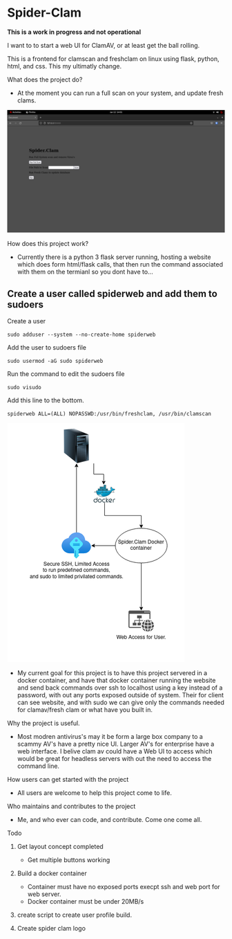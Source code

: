 # Spider-Clam

**This is a work in progress and not operational**

I want to to start a web UI for ClamAV, or at least get the ball rolling.

This is a frontend for clamscan and freshclam on linux using flask, python, html, and css. This my ultimatly change.  

What does the project do?

 - At the moment you can run a full scan on your system, and update fresh clams. 

![alt text](https://github.com/Openanonwriter/spider.clam/blob/master/concpet%231.png)

How does this project work?

 - Currently there is a python 3 flask server running, hosting a website which does form html/flask calls, that then run the command associated with them on the termianl so you dont have to... 

 ## Create a user called spiderweb and add them to sudoers

Create a user 
 ```
 sudo adduser --system --no-create-home spiderweb
 ```
 Add the user to sudoers file
 ```
 sudo usermod -aG sudo spiderweb
 ```
 Run the command to edit the sudoers file
 ```
 sudo visudo
 ```
 Add this line to the bottom. 

 ``` 
 spiderweb ALL=(ALL) NOPASSWD:/usr/bin/freshclam, /usr/bin/clamscan 
 ```

![alt text](https://github.com/Openanonwriter/spider.clam/blob/master/spiderclam.concept.png)

 - My current goal for this project is to have this project servered in 
 a docker container, and have that docker container running the website and send back commands over ssh to localhost using a key instead of a password, with out any ports exposed outside of system. Their for client can see website, and with sudo we can give only the commands needed for clamav/fresh clam or what have you built in. 

Why the project is useful.
- Most modren antivirus's may it be form a large box company to a scammy AV's have a pretty nice UI. Larger AV's for enterprise have a web interface. I belive clam av could have a Web UI to access which would be great for headless servers with out the need to access the command line.  

How users can get started with the project
-  All users are welcome to help this project come to life. 

Who maintains and contributes to the project
- Me, and who ever can code, and contribute. Come one come all.


Todo
1) Get layout concept completed
    - Get multiple buttons working

1) Build a docker container
    - Container must have no exposed ports execpt ssh and web port for web server.
    - Docker container must be under 20MB/s

1) create script to create user profile build. 

1) Create spider clam logo
